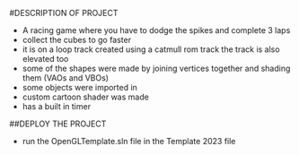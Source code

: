 #DESCRIPTION OF PROJECT
- A racing game where you have to dodge the spikes and complete 3 laps 
- collect the cubes to go faster
- it is on a loop track created using a catmull rom track the track is also elevated too
- some of the shapes were made by joining vertices together and shading them (VAOs and VBOs)
- some objects were imported in
- custom cartoon shader was made
- has a built in timer

 ##DEPLOY THE PROJECT
 - run the OpenGLTemplate.sln file in the Template 2023 file
